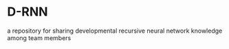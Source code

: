 # D-RNN
a repository for sharing developmental recursive neural network knowledge among team members
